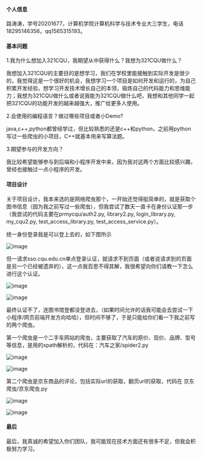 #### 个人信息

路涛涛，学号20201677，计算机学院计算机科学与技术专业大三学生，电话18295146356，qq1565315193。

#### 基本问题

1.我为什么想加入321CQU，我期望从中获得什么？我想为321CQU做什么？

我想加入321CQU的主要目的是想学习，我们在学校里能接触到实际开发是很少的，我觉得这是一个很好的机会，我想学习一个项目是如何开发和运行的，为自己积累开发经验，想学习开发技术增长自己的本领，锻炼自己的代码能力和思维能力；我想为321CQU做什么或者说我能为321CQU做什么吧，我想和其他同学一起把321CQU的功能开发的越来越强大，推广给更多人使用。

2.会使用的编程语言？做过哪些项目或者小Demo?

java,c++,python都曾经学过，但比较熟悉的还是c++和python，之前用python写过一些爬虫的小项目，C++就基本用来写算法题。

3.期望参与的开发方向？

我比较希望能够参与到后端和小程序开发中来，因为我对这两个方面比较感兴趣，曾经也接触过一点小程序的开发。

#### 项目设计

关于项目设计，我本来选的是网络爬虫那个，一开始还觉得挺简单的，就是获取个图书信息（因为我之前写过一些爬虫），但我尝试了数天一直卡在身份认证那一步（我尝试的代码主要在prmycqu/auth2.py, library2.py, login_library.py, my_cqu2.py, test_access_library.py, test_access_service.py）。

统一身份登录我是可以登上去的，如下图所示

![image](321CQU_Recruit/路涛涛/2023-03-23-20-29-36-image.png)

但一请求sso.cqu.edu.cn单点登录认证，就请求不到页面（或者说请求到的页面是另一个已经被遗弃的），这一点我百思不得其解，我很希望向你们请教一下怎么进行这个认证。

![image](321CQU_Recruit/路涛涛/2023-03-23-20-50-44-image.png)

![image](321CQU_Recruit/路涛涛/2023-03-23-20-56-12-image.png)

最终认证不了，连图书馆登都没登进去，（如果时间允许的话我可能会去尝试一下小程序/网页前端开发方向哈哈），但时间不够了，于是只能给你们看一下我之前写的两个爬虫。

第一个爬虫是一个二手车网站的爬虫，主要获取了汽车的原价、现价、品牌、型号等信息，是用的xpath解析的，代码在：汽车之家/spider2.py

![image](321CQU_Recruit/路涛涛/2023-03-23-20-35-58-image.png)

![image](321CQU_Recruit/路涛涛/2023-03-23-20-36-39-image.png)

第二个爬虫是京东商品的评论，包括实际url的获取，翻页url的获取，代码在 京东爬虫/京东爬虫.py

![image](321CQU_Recruit/路涛涛/2023-03-23-20-40-10-image.png)

![image](321CQU_Recruit/路涛涛/2023-03-23-20-40-36-image.png)

#### 最后
最后，我真诚的希望加入你们团队，我可能现在技术方面还有很多不足，但我会积极努力学习。


